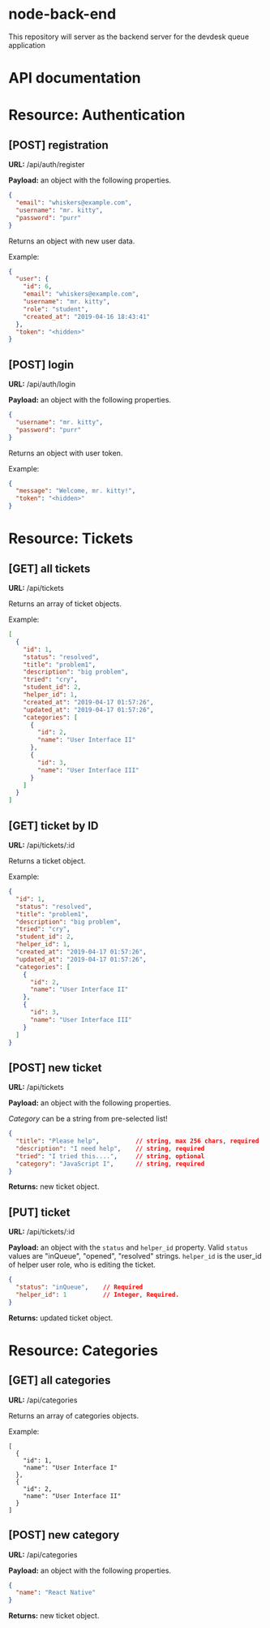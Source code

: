 # node-back-end
This repository will server as the backend server for the devdesk queue application

# API documentation

# Resource: Authentication

## [POST] registration

**URL:** /api/auth/register

**Payload:** an object with the following properties.

```json
{
  "email": "whiskers@example.com",
  "username": "mr. kitty",
  "password": "purr"
}
```

Returns an object with new user data.

Example:

```json
{
  "user": {
    "id": 6,
    "email": "whiskers@example.com",
    "username": "mr. kitty",
    "role": "student",
    "created_at": "2019-04-16 18:43:41"
  },
  "token": "<hidden>"
}
```

## [POST] login

**URL:** /api/auth/login

**Payload:** an object with the following properties.

```json
{
  "username": "mr. kitty",
  "password": "purr"
}
```

Returns an object with user token.

Example:

```json
{
  "message": "Welcome, mr. kitty!",
  "token": "<hidden>"
}
```

# Resource: Tickets

## [GET] all tickets

**URL:** /api/tickets

Returns an array of ticket objects.

Example:

```json
[
  {
    "id": 1,
    "status": "resolved",
    "title": "problem1",
    "description": "big problem",
    "tried": "cry",
    "student_id": 2,
    "helper_id": 1,
    "created_at": "2019-04-17 01:57:26",
    "updated_at": "2019-04-17 01:57:26",
    "categories": [
      {
        "id": 2,
        "name": "User Interface II"
      },
      {
        "id": 3,
        "name": "User Interface III"
      }
    ]
  }
]
```

## [GET] ticket by ID

**URL:** /api/tickets/:id

Returns a ticket object.

Example:

```json
{
  "id": 1,
  "status": "resolved",
  "title": "problem1",
  "description": "big problem",
  "tried": "cry",
  "student_id": 2,
  "helper_id": 1,
  "created_at": "2019-04-17 01:57:26",
  "updated_at": "2019-04-17 01:57:26",
  "categories": [
    {
      "id": 2,
      "name": "User Interface II"
    },
    {
      "id": 3,
      "name": "User Interface III"
    }
  ]
}
```

## [POST] new ticket

**URL:** /api/tickets

**Payload:** an object with the following properties.

*Category* can be a string from pre-selected list!

```json
{
  "title": "Please help",          // string, max 256 chars, required
  "description": "I need help",    // string, required
  "tried": "I tried this....",     // string, optional
  "category": "JavaScript I",      // string, required
}
```

**Returns:** new ticket object.

## [PUT] ticket

**URL:** /api/tickets/:id

**Payload:** an object with the `status` and `helper_id` property.
Valid `status` values are "inQueue", "opened", "resolved" strings.
`helper_id` is the user_id of helper user role, who is editing the ticket.

```json
{
  "status": "inQueue",    // Required
  "helper_id": 1          // Integer, Required.
}
```

**Returns:** updated ticket object.

# Resource: Categories

## [GET] all categories

**URL:** /api/categories

Returns an array of categories objects.

Example:

```
[
  {
    "id": 1,
    "name": "User Interface I"
  },
  {
    "id": 2,
    "name": "User Interface II"
  }
]
```

## [POST] new category

**URL:** /api/categories

**Payload:** an object with the following properties.

```json
{
  "name": "React Native"
}
```

**Returns:** new ticket object.